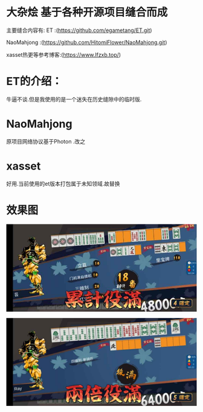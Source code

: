 
# 大杂烩 基于各种开源项目缝合而成
主要缝合内容有: 
ET :(https://github.com/egametang/ET.git)

NaoMahjong :(https://github.com/HitomiFlower/NaoMahjong.git)

xasset热更等参考博客:(https://www.lfzxb.top/)

# ET的介绍：
牛逼不谈.但是我使用的是一个迷失在历史缝隙中的临时版.
# NaoMahjong
原项目网络协议基于Photon .改之
# xasset
好用.当前使用的et版本打包属于未知领域.故替换

# 效果图

![实际效果图1](https://github.com/wryl/MahjoneET/blob/main/yaku.jpg)

![实际效果图2](https://github.com/wryl/MahjoneET/blob/main/yakuman.jpg)